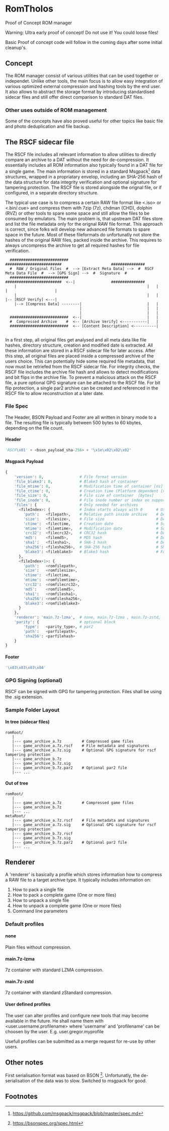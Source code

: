 # RomTholos
Proof of Concept ROM manager

Warning: Ultra early proof of concept! Do not use it! You could loose files!

Basic Proof of concept code will follow in the coming days after some initial cleanup's.

## Concept
The ROM manager consist of various utilities that can be used together or independet. Unlike other tools, the main focus is to allow easy integration of various optimized external compression and hashing tools by the end user. It also allows to abstract the storage format by introducing standardised sidecar files and still offer direct comparison to standard DAT files.

### Other uses outside of ROM management
Some of the concepts have also proved useful for other topics like basic file and photo deduplication and file backup.

## The RSCF sidecar file
The RSCF file includes all relevant information to allow utilities to directly compare an archive to a DAT without the need for de-compression. It essentially includes all ROM information also typically found in a DAT file for a single game. The main information is stored in a standard Msgpack[^msgpackspec] data structures, wrapped in a propriatary envelop, including an SHA-256 hash of the data structure for data integrity verification and optional signature for tampering protection. The RSCF file is stored alongside the orignal file, or if configured, in a separate directory structure.

The typical use case is to compress a certain RAW file format like <.iso> or <.bin/.cue> and compress them with 7zip (7z), chdman (CHD), dolphin (RVZ) or other tools to spare some space and still allow the files to be consumed by emulators. The main problem is, that upstream DAT files store and list the file metadata only for the orignal RAW file format. This approach is correct, since folks will develop new advanced file formats to spare space in the future. Most of these fileformats do unfortunatly not store the hashes of the original RAW files, packed inside the archive. This requires to always uncompress the archive to get all required hashes for file verification.

```
  ##########################                               #########################                      ###############
  #  RAW / Original Files  #  --> [Extract Meta Data] -->  #  RSCF Meta Data File  #  --> [GPG Sign] -->  #  Signature  #
  ##########################                               #########################  <--|                ###############
    |                                                          |   |                     |                     |
    |                                                          |   |                     |-- [RSCF Verify] <---|
    |--> [Compress Data] --------|                             |   |
                                 |                             |   |
                                 |                             |   |
  ##########################  <--|                             |   |
  #  Compressed Archive    #  <-- [Archive Verify] <-----------|   |                   
  ##########################  <-- [Content Description] <----------|
  
```

In a first step, all original files get analysed and all meta data like file hashes, directory structure, creation and modified date is extracted. All these information are stored in a RSCF sidecar file for later access. After this step, all original files are placed inside a compressed archive of the users choice. This can potentially hide some required file metadata, that now must be retriefed from the RSCF sidecar file. For integrity checks, the RSCF file includes the archive file hash and allows to detect modifications and bit flips in the archive file. To prevent a malicious attack on the RSCF file, a pure optional GPG signature can be attached to the RSCF file. For bit flip protection, a single par2 archive can be created and referenced in the RSCF file to allow reconstruction at a later date.

### File Spec
The Header, BSON Payload and Footer are all written in binary mode to a file. The resulting file is typically between 500 bytes to 60 kbytes, depending on the file count.

#### Header
```python
'RSCF\x01' + <bson_payload_sha-256> + '\x1e\x02\x02\x02'
```
#### Msgpack Payload
```python
{
    'version': 0,                # File format version									# mandatory
    'file_blake3': 0,            # Blake3 hash of container  							# mandatory
    'file_mtime': 0,             # Modification time of container [ns]					# mandatory
	'file_ctime': 0,			 # Creation time (Platform dependent [ns]				# optional
    'file_size': 0,              # File size of container  [bytes]						# mandatory
	'file_inode': 0,			 # File inode number or index on supported filesystems	# optional
    'files': {					 # Only needed for archives								# optional
      <fileIndex>: {             # Index starts always with 0      # Used by:
        'path':   <filepath>,    # Relative path inside archive    # DAT, archive.org, SMDB
        'size':   <filesize>,    # File size                       # DAT, archive.org
        'ctime':  <filectime,    # Creation date				   # Some DOS games
        'mtime':  <filemtime>,   # Modification date               # Some DOS games
        'crc32':  <filecrc32>,   # CRC32 hash                      # DAT, archive.org 
        'md5':    <filemd5>,     # MD5 hash                        # DAT, archive.org
        'sha1':   <filesha1>,    # SHA-1 hash                      # DAT, archive.org
        'sha256': <filesha256>,  # SHA-256 hash                    # SMDB compatibility
        'blake3': <fileblake3>   # Blake3 hash                     # For speed and future use
      },
      <fileIndex+1>: {
        'path':   <romfilepath>, 
        'size':   <romfilesize>,
        'ctime':  <filectime,		
        'mtime':  <romfilemtime>,
        'crc32':  <romfilecrc32>,
        'md5':    <romfilemd5>,
        'sha1':   <romfilesha1>,
        'sha256': <romfilesha256>,
        'blake3': <romfileblake3>
      }
    },
    'renderer': 'main.7z-lzma',  # none, main.7z-lzma , main.7z-zstd, ...
	'parity': {					 # optional block
		'type':   <parity_type>, # par2
		'path':   <parfilepath>,
		'sha256': <parfilehash>
	}
}
```
#### Footer
```python
'\x03\x03\x03\x04'
```
### GPG Signing (optional)
RSCF can be signed with GPG for tampering protection. Files shall be using the .sig extension.

### Sample Folder Layout

#### In tree (sidecar files)
```
romRoot/
   |
   |--- game_archive_a.7z         # Compressed game files
   |--- game_archive_a.7z.rscf    # File metadata and signatures
   |--- game_archive_a.7z.sig     # Optional GPG signature for rscf tampering protection
   |--- game_archive_b.7z
   |--- game_archive_b.7z.sig
   |--- game_archive_b.7z.par2    # Optional par2 file
   |--- ...
```

#### Out of tree
```
romRoot/
   |
   |--- game_archive_a.7z         # Compressed game files
   |--- game_archive_b.7z
   |--- ...
metaRoot/
   |--- game_archive_a.7z.rscf    # File metadata and signatures
   |--- game_archive_a.7z.sig     # Optional GPG signature for rscf tampering protection
   |--- game_archive_b.7z.rscf
   |--- game_archive_b.7z.sig
   |--- game_archive_b.7z.par2    # Optional par2 file
   |--- ...

```

## Renderer
A 'renderer' is basically a profile which stores information how to compress a RAW file to a target archive type. It typically includes information on:
  1. How to pack a single file
  2. How to pack a complete game (One or more files)
  3. How to unpack a single file
  4. How to unpack a complete game (One or more files)
  5. Command line parameters

### Default profiles
#### none
Plain files without compression.

#### main.7z-lzma
7z container with standard LZMA compression.

#### main.7z-zstd
7z container with standard zStandard compression.

#### User defined profiles
The user can alter profiles and configure new tools that may become available in the future. He shall name them with <user.username.profilename> where 'username' and 'profilename' can be choosen by the user. E.g. user.gregor.myprofile

Usefull profiles can be submitted as a merge request for re-use by other users.

## Other notes
First serialisation format was based on BSON [^bsonspec]. Unfortunatly, the de-serialisation of the data was to slow. Switched to msgpack for good.

## Footnotes
[^bsonspec]: https://bsonspec.org/spec.html
[^msgpackspec]: https://github.com/msgpack/msgpack/blob/master/spec.md

